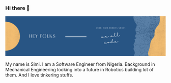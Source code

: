 ### Hi there 👋


[![Header](https://github.com/mrsimi/mrsimi/blob/main/header_image.png "Header")](https://some-url.dev/)

My name is Simi. 
I am a Software Engineer from Nigeria. 
Background in Mechanical Engineering looking into a future in Robotics building lot of them. 
And I love tinkering stuffs.

<!--
**mrsimi/mrsimi** is a ✨ _special_ ✨ repository because its `README.md` (this file) appears on your GitHub profile.

Here are some ideas to get you started:

- 🔭 I’m currently working on ...
- 🌱 I’m currently learning ...
- 👯 I’m looking to collaborate on ...
- 🤔 I’m looking for help with ...
- 💬 Ask me about ...
- 📫 How to reach me: ...
- 😄 Pronouns: ...
- ⚡ Fun fact: ...
-->
